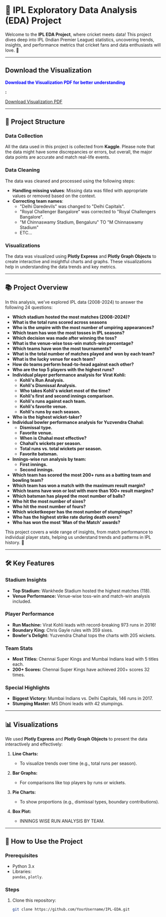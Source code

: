 # 🏏 IPL Exploratory Data Analysis (EDA) Project

Welcome to the **IPL EDA Project**, where cricket meets data! This project dives deep into IPL (Indian Premier League) statistics, uncovering trends, insights, and performance metrics that cricket fans and data enthusiasts will love. 🎉

---
## Download the Visualization

**<p style="color:blue;">Download the Visualization PDF for better understanding</p>:**

[Download Visualization PDF](https://github.com/Ritam333/IPL_DATA_ANALYSIS_EDA/blob/main/VISUALIZATION.pdf)

---
## 📂 **Project Structure**


### Data Collection
All the data used in this project is collected from **Kaggle**. Please note that the data might have some discrepancies or errors, but overall, the major data points are accurate and match real-life events.

### Data Cleaning
The data was cleaned and processed using the following steps:
- **Handling missing values**: Missing data was filled with appropriate values or removed based on the context.
- **Correcting team names**: 
  - "Delhi Daredevils" was changed to "Delhi Capitals".
  - "Royal Challenger Bangalore" was corrected to "Royal Challengers Bangalore".
  - "M Chinnaswamy Stadium, Bengaluru" TO "M Chinnaswamy Stadium"
  - ETC...

### Visualizations
The data was visualized using **Plotly Express** and **Plotly Graph Objects** to create interactive and insightful charts and graphs. These visualizations help in understanding the data trends and key metrics.

---

## 📚 **Project Overview**

In this analysis, we've explored IPL data (2008-2024) to answer the following 24 questions:

- **Which stadium hosted the most matches (2008-2024)?**
- **What is the total runs scored across seasons**
- **Who is the umpire with the most number of umpiring appearances?**
- **Which team has won the most tosses in IPL seasons?**
- **Which decision was made after winning the toss?**
- **What is the venue-wise toss-win match-win percentage?**
- **Which teams have won the most tournaments?**
- **What is the total number of matches played and won by each team?**
- **What is the lucky venue for each team?**
- **How do teams perform head-to-head against each other?**
- **Who are the top 5 players with the highest runs?**
- **Individual player performance analysis for Virat Kohli:**
  - **Kohli's Run Analysis.**
  - **Kohli's Dismissal Analysis.**
  - **Who takes Kohli's wicket most of the time?**
  - **Kohli's first and second innings comparison.**
  - **Kohli's runs against each team.**
  - **Kohli's favorite venue.**
  - **Kohli's runs by each season.**
- **Who is the highest wicket-taker?**
- **Individual bowler performance analysis for Yuzvendra Chahal:**
  - **Dismissal type.**
  - **Favorite venue.**
  - **When is Chahal most effective?**
  - **Chahal’s wickets per season.**
  - **Total runs vs. total wickets per season.**
  - **Favorite batsman.**
- **Innings-wise run analysis by team:**
  - **First innings.**
  - **Second innings.**
- **Which team has scored the most 200+ runs as a batting team and bowling team?**
- **Which team has won a match with the maximum result margin?**
- **Which teams have won or lost with more than 100+ result margins?**
- **Which batsman has played the most number of balls?**
- **Who hit the most number of sixes?**
- **Who hit the most number of fours?**
- **Which wicketkeeper has the most number of stumpings?**
- **Who has the highest strike rate during death overs?**
- **Who has won the most 'Man of the Match' awards?**




This project covers a wide range of insights, from match performance to individual player stats, helping us understand trends and patterns in IPL history. 🚀

---

## 🛠️ **Key Features**

### Stadium Insights
- **Top Stadium:** Wankhede Stadium hosted the highest matches (118).  
- **Venue Performance:** Venue-wise toss-win and match-win analysis included.

### Player Performance
- **Run Machine:** Virat Kohli leads with record-breaking 973 runs in 2016!  
- **Boundary King:** Chris Gayle rules with 359 sixes.  
- **Bowler's Delight:** Yuzvendra Chahal tops the charts with 205 wickets.

### Team Stats
- **Most Titles:** Chennai Super Kings and Mumbai Indians lead with 5 titles each.  
- **200+ Scores:** Chennai Super Kings have achieved 200+ scores 32 times.

### Special Highlights
- **Biggest Victory:** Mumbai Indians vs. Delhi Capitals, 146 runs in 2017.  
- **Stumping Master:** MS Dhoni leads with 42 stumpings.

---

## 📊 **Visualizations**

We used **Plotly Express** and **Plotly Graph Objects** to present the data interactively and effectively:

1. **Line Charts:**  
   - To visualize trends over time (e.g., total runs per season).  
  
2. **Bar Graphs:**  
   - For comparisons like top players by runs or wickets.  
   
3. **Pie Charts:**  
   - To show proportions (e.g., dismissal types, boundary contributions).  
   

4. **Box Plot:**  
   - INNINGS WISE RUN ANALYSIS BY TEAM.  
   


---

## 🔧 **How to Use the Project**

### Prerequisites
- Python 3.x
- Libraries:  
  `pandas`, `plotly`.

### Steps
1. Clone this repository:
   ```bash
   git clone https://github.com/YourUsername/IPL-EDA.git
